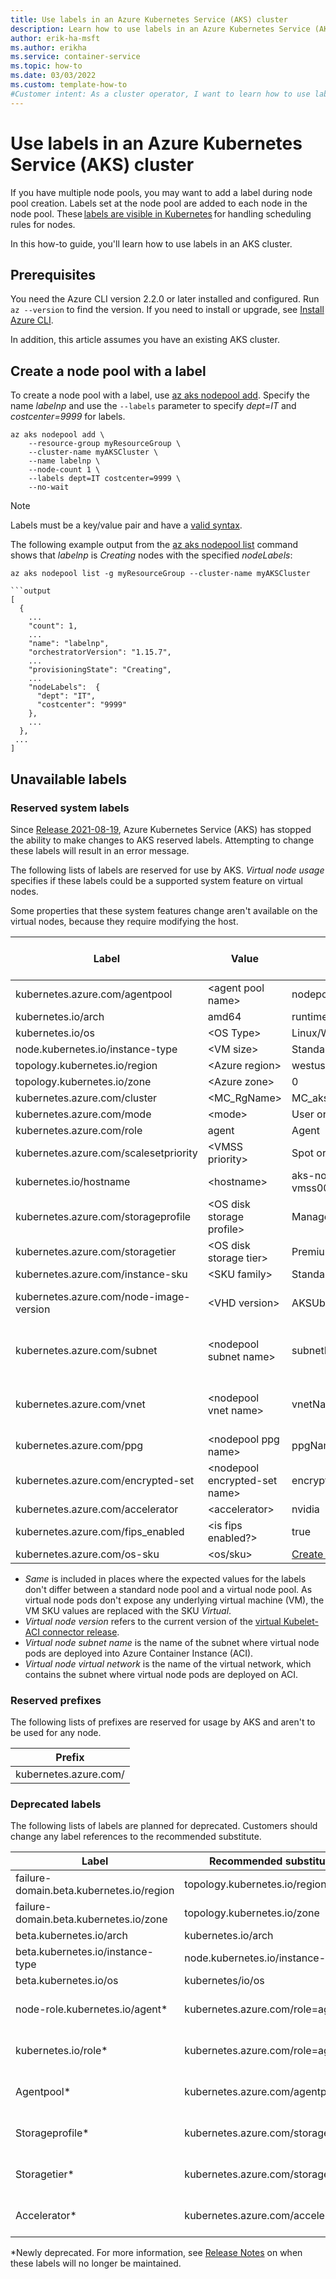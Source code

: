 ```yaml
---
title: Use labels in an Azure Kubernetes Service (AKS) cluster
description: Learn how to use labels in an Azure Kubernetes Service (AKS) cluster.
author: erik-ha-msft
ms.author: erikha
ms.service: container-service
ms.topic: how-to 
ms.date: 03/03/2022
ms.custom: template-how-to
#Customer intent: As a cluster operator, I want to learn how to use labels in an AKS cluster so that I can set scheduling rules for nodes.
---
```


# Use labels in an Azure Kubernetes Service (AKS) cluster

If you have multiple node pools, you may want to add a label during node pool creation. Labels set at the node pool are added to each node in the node pool. These [labels are visible in Kubernetes][kubernetes-labels] for handling scheduling rules for nodes. 

In this how-to guide, you'll learn how to use labels in an AKS cluster.

## Prerequisites

You need the Azure CLI version 2.2.0 or later installed and configured. Run `az --version` to find the version. If you need to install or upgrade, see [Install Azure CLI][install-azure-cli].

In addition, this article assumes you have an existing AKS cluster.

## Create a node pool with a label

To create a node pool with a label, use [az aks nodepool add][az-aks-nodepool-add]. Specify the name *labelnp* and use the `--labels` parameter to specify *dept=IT* and *costcenter=9999* for labels.

```azurecli-interactive
az aks nodepool add \
    --resource-group myResourceGroup \
    --cluster-name myAKSCluster \
    --name labelnp \
    --node-count 1 \
    --labels dept=IT costcenter=9999 \
    --no-wait
```

> [!NOTE]
> Labels must be a key/value pair and have a [valid syntax][kubernetes-label-syntax].

The following example output from the [az aks nodepool list][az-aks-nodepool-list] command shows that *labelnp* is *Creating* nodes with the specified *nodeLabels*:

```azurecli
az aks nodepool list -g myResourceGroup --cluster-name myAKSCluster

```output
[
  {
    ...
    "count": 1,
    ...
    "name": "labelnp",
    "orchestratorVersion": "1.15.7",
    ...
    "provisioningState": "Creating",
    ...
    "nodeLabels":  {
      "dept": "IT",
      "costcenter": "9999"
    },
    ...
  },
 ...
]
```

## Unavailable labels

### Reserved system labels

Since [Release 2021-08-19][aks-release-2021-gh], Azure Kubernetes Service (AKS) has stopped the ability to make changes to AKS reserved labels. Attempting to change these labels will result in an error message.

The following lists of labels are reserved for use by AKS. *Virtual node usage* specifies if these labels could be a supported system feature on virtual nodes. 

Some properties that these system features change aren't available on the virtual nodes, because they require modifying the host.

| Label | Value | Example/Options | Virtual node usage |
| ---- | --- | --- | --- |
| kubernetes.azure.com/agentpool | \<agent pool name> | nodepool1 | Same |
| kubernetes.io/arch | amd64 | runtime.GOARCH | N/A |
| kubernetes.io/os | \<OS Type> | Linux/Windows | Same |
| node.kubernetes.io/instance-type | \<VM size> | Standard_NC6 | Virtual |
| topology.kubernetes.io/region | \<Azure region> | westus2 | Same |
| topology.kubernetes.io/zone | \<Azure zone> | 0 | Same |
| kubernetes.azure.com/cluster | \<MC_RgName> | MC_aks_myAKSCluster_westus2 | Same |
| kubernetes.azure.com/mode | \<mode> | User or system | User |
| kubernetes.azure.com/role | agent | Agent | Same |
| kubernetes.azure.com/scalesetpriority | \<VMSS priority> | Spot or regular | N/A |
| kubernetes.io/hostname | \<hostname> | aks-nodepool-00000000-vmss000000 | Same |
| kubernetes.azure.com/storageprofile | \<OS disk storage profile> | Managed | N/A |
| kubernetes.azure.com/storagetier | \<OS disk storage tier> | Premium_LRS | N/A |
| kubernetes.azure.com/instance-sku | \<SKU family> | Standard_N | Virtual |
| kubernetes.azure.com/node-image-version | \<VHD version> | AKSUbuntu-1804-2020.03.05 | Virtual node version |
| kubernetes.azure.com/subnet | \<nodepool subnet name> | subnetName | Virtual node subnet name |
| kubernetes.azure.com/vnet | \<nodepool vnet name> | vnetName | Virtual node virtual network |
| kubernetes.azure.com/ppg  | \<nodepool ppg name> | ppgName | N/A |
| kubernetes.azure.com/encrypted-set | \<nodepool encrypted-set name> | encrypted-set-name | N/A |
| kubernetes.azure.com/accelerator | \<accelerator> | nvidia | N/A |
| kubernetes.azure.com/fips_enabled | \<is fips enabled?> | true | N/A |
| kubernetes.azure.com/os-sku | \<os/sku> | [Create or update OS SKU][create-or-update-os-sku] | Linux |

* *Same* is included in places where the expected values for the labels don't differ between a standard node pool and a virtual node pool. As virtual node pods don't expose any underlying virtual machine (VM), the VM SKU values are replaced with the SKU *Virtual*.
* *Virtual node version* refers to the current version of the [virtual Kubelet-ACI connector release][virtual-kubelet-release].
* *Virtual node subnet name* is the name of the subnet where virtual node pods are deployed into Azure Container Instance (ACI).
* *Virtual node virtual network* is the name of the virtual network, which contains the subnet where virtual node pods are deployed on ACI.

### Reserved prefixes

The following lists of prefixes are reserved for usage by AKS and aren't to be used for any node. 

| Prefix |
| --- |
| kubernetes.azure.com/ |

### Deprecated labels

The following lists of labels are planned for deprecated. Customers should change any label references to the recommended substitute. 

| Label | Recommended substitute | Maintainer |
| --- | --- | --- |
| failure-domain.beta.kubernetes.io/region | topology.kubernetes.io/region | [Kubernetes][kubernetes-labels]
| failure-domain.beta.kubernetes.io/zone | topology.kubernetes.io/zone | [Kubernetes][kubernetes-labels]
| beta.kubernetes.io/arch | kubernetes.io/arch | [Kubernetes][kubernetes-labels]
| beta.kubernetes.io/instance-type | node.kubernetes.io/instance-type | [Kubernetes][kubernetes-labels]
| beta.kubernetes.io/os  | kubernetes/io/os | [Kubernetes][kubernetes-labels]
| node-role.kubernetes.io/agent* | kubernetes.azure.com/role=agent | Azure Kubernetes Service
| kubernetes.io/role* | kubernetes.azure.com/role=agent | Azure Kubernetes Service
| Agentpool* | kubernetes.azure.com/agentpool | Azure Kubernetes Service
| Storageprofile* | kubernetes.azure.com/storageprofile | Azure Kubernetes Service
| Storagetier* | kubernetes.azure.com/storagetier | Azure Kubernetes Service
| Accelerator* | kubernetes.azure.com/accelerator | Azure Kubernetes Service

*Newly deprecated. For more information, see [Release Notes][aks-release-notes-gh] on when these labels will no longer be maintained.

<!-- LINKS - external -->
[aks-release-2021-gh]: https://github.com/Azure/AKS/releases/tag/2021-08-19
[aks-release-notes-gh]: https://github.com/Azure/AKS/releases
[kubernetes-labels]: https://kubernetes.io/docs/concepts/overview/working-with-objects/labels/
[kubernetes-label-syntax]: https://kubernetes.io/docs/concepts/overview/working-with-objects/labels/#syntax-and-character-set
[virtual-kubelet-release]: https://github.com/virtual-kubelet/azure-aci/releases


<!-- LINKS - internal -->
[az-aks-nodepool-add]: /cli/azure/aks#az-aks-nodepool-add
[az-aks-nodepool-list]: /cli/azure/aks/nodepool#az-aks-nodepool-list
[create-or-update-os-sku]: /rest/api/aks/agent-pools/create-or-update#ossku
[install-azure-cli]: /cli/azure/install-azure-cli